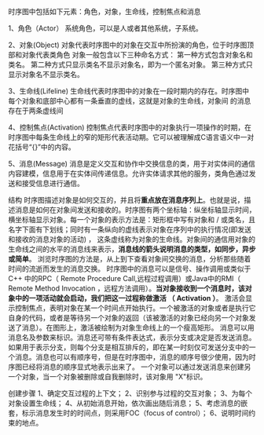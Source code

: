 时序图中包括如下元素：角色，对象，生命线，控制焦点和消息

1、角色（Actor）
系统角色，可以是人或者其他系统，子系统。

2、对象(Object)
对象代表时序图中的对象在交互中所扮演的角色，位于时序图顶部和对象代表类角色
对象一般包含以下三种命名方式：
第一种方式包含对象名和类名。
第二种方式只显示类名不显示对象名，即为一个匿名对象。
第三种方式只显示对象名不显示类名。

3、生命线(Lifeline)
生命线代表时序图中的对象在一段时期内的存在。时序图中每个对象和底部中心都有一条垂直的虚线，这就是对象的生命线，对象间 的消息存在于两条虚线间

4、控制焦点(Activation)
控制焦点代表时序图中的对象执行一项操作的时期，在时序图中每条生命线上的窄的矩形代表活动期。它可以被理解成C语言语义中一对花括号“{}”中的内容。

5、消息(Message)
消息是定义交互和协作中交换信息的类，用于对实体间的通信内容建模，信息用于在实体间传递信息。允许实体请求其他的服务，类角色通过发送和接受信息进行通信。

结构
时序图描述对象是如何交互的，并且将**重点放在消息序列上**。也就是说，描述消息是如何在对象间发送和接收的。时序图有两个坐标轴：纵坐标轴显示时间，横坐标轴显示对象。每一个对象的表示方法是：矩形框中写有对象和 / 或类名，且名字下面有下划线；同时有一条纵向的虚线表示对象在序列中的执行情况(即发送和接收的消息对象的活动) ， 这条虚线称为对象的生命线。对象间的通信用对象的生命线之间的水平的消息线来表示，**消息线的箭头说明消息的类型，如同步，异步或简单**。 浏览时序图的方法是，从上到下查看对象间交换的消息，分析那些随着时间的流逝而发生的消息交换。
时序图中的消息可以是信号、操作调用或类似于C++ 中的RPC（ Remote Procedure Call,远程过程调用）或Java中的RMI（ Remote Method Invocation ，远程方法调用）。**当对象接收到一个消息时，该对象中的一项活动就会启动，我们把这一过程称做激活 （ Activation ）**。 激活会显示控制焦点，表明对象在某一个时间点开始执行。一个被激活的对象或者是执行它自身的代码，或者是等待另一个对象的返回（该被激活的对象已经向另一个对象发送了消息）。在图形上，激活被绘制为对象生命线上的一个瘦高矩形。
消息可以用消息名及参数来标识。消息还可带有条件表达式，表示分支或决定是否发送消息。如果用于表示分支，则每个分支是相互排斥的，即在某一时刻仅可发送分支中的一个消息。消息也可以有顺序号，但是在时序图中，消息的顺序号很少使用，因为时序图已经将消息的顺序显式地表示出来了。
一个对象可以通过发送消息来创建另一个对象，当一个对象被删除或自我删除时，该对象用 "X"标识。

创建步骤
1、确定交互过程的上下文；
2、识别参与过程的交互对象；
3、为每个对象设置生命线；
4、从初始消息开始，依次画出随后消息；
5、考虑消息的嵌套，标示消息发生时的时间点，则采用FOC（focus of control）；
6、说明时间约束的地点。